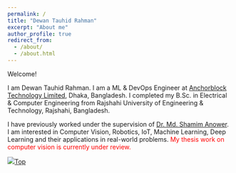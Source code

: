 ```yaml
---
permalink: /
title: "Dewan Tauhid Rahman"
excerpt: "About me"
author_profile: true
redirect_from: 
  - /about/
  - /about.html
---
```

Welcome!

I am Dewan Tauhid Rahman. I am a ML & DevOps Engineer at [Anchorblock Technology Limited](https://anchorblock.ai/ "https://anchorblock.ai/"), Dhaka, Bangladesh. I completed my B.Sc. in Electrical & Computer Engineering from Rajshahi University of Engineering & Technology, Rajshahi, Bangladesh. 

I have previously worked under the supervision of [Dr. Md. Shamim Anower](https://www.ruet.ac.bd/Professor%20Dr.%20Md.%20Shamim%20Anower "Academic profile"). I am interested in Computer Vision, Robotics, IoT, Machine Learning, Deep Learning and their applications in real-world problems. <span style="color:Red">My thesis work on computer vision is currently under review.</span>

[<img src="https://img.icons8.com/emoji/24/000000/up-arrow-emoji.png"/>](https://faisaltareque.github.io/#)[Top](https://faisaltareque.github.io/#)

<script type="text/javascript" id="clustrmaps" src="//clustrmaps.com/map_v2.js?d=zvuzuYG5Lmg-HQr6bbRY41UVcTuU9YJq4WEjJ9nZ-z4&cl=ffffff&w=300" ></script>